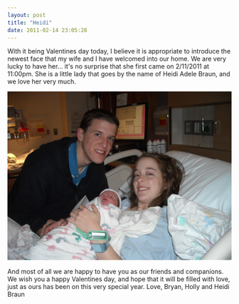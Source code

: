 ```yaml
---
layout: post
title: "Heidi"
date: 2011-02-14 23:05:28
---
```


With it being Valentines day today, I believe it is appropriate to introduce the newest face that my wife and I have welcomed into our home. We are very lucky to have her... it's no surprise that she first came on 2/11/2011 at 11:00pm. She is a little lady that goes by the name of Heidi Adele Braun, and we love her very much.

[<img alt="The Braun Family" src="/assets/images/DSCN0574.jpg"  title="The Braun Family" />][1]

 [1]: /assets/images/DSCN0574.jpg

And most of all we are happy to have you as our friends and companions. We wish you a happy Valentines day, and hope that it will be filled with love, just as ours has been on this very special year. Love, Bryan, Holly and Heidi Braun
